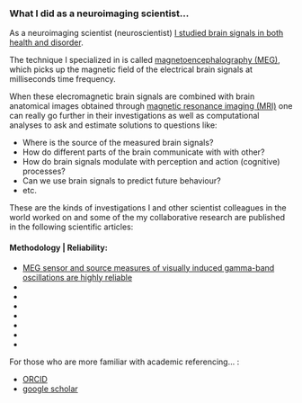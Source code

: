 ### What I did as a neuroimaging scientist...

As a neuroimaging scientist (neuroscientist) [I studied brain signals in both health and disorder](https://github.com/hengrumay/brain_dances). 

The technique I specialized in is called [magnetoencephalography (MEG)](http://megcommunity.org/what-is-meg), 
which picks up the magnetic field of the electrical brain signals at milliseconds time frequency. 

When these elecromagnetic brain signals are combined with brain anatomical images obtained through 
[magnetic resonance imaging (MRI)](https://en.wikipedia.org/wiki/Magnetic_resonance_imaging) 
one can really go further in their investigations as well as computational analyses to ask and estimate solutions to questions 
like: 
  - Where is the source of the measured brain signals? 
  - How do different parts of the brain communicate with with other?
  - How do brain signals modulate with perception and action (cognitive) processes? 
  - Can we use brain signals to predict future behaviour? 
  - etc. 

These are the kinds of investigations I and other scientist colleagues in the world worked on
and some of the my collaborative research are published in the following scientific articles:

#### Methodology | Reliability: 
- [MEG sensor and source measures of visually induced gamma-band oscillations are highly reliable](https://doi.org/10.1016/j.neuroimage.2016.05.006)
- []()
- []()
- []()
- []()
- []()
- []()
- []()


For those who are more familiar with academic referencing... :     
<!-- (- [ResearchGate](https://www.researchgate.net/profile/H_Rm_Tan2) ) -->

- [ORCID](http://orcid.org/0000-0003-2109-0781) 
- [google scholar](https://scholar.google.com/citations?hl=en&user=dYvmLyMAAAAJ&view_op=list_works&gmla=AJsN-F605v5T0dj_KdhP2FNbxZXz5HDUnEoZWVTI6Z-ZmGvPtEdL5GJMKF8bZ36DB667bQQiaMz1_o1LR76E2xQPOu_4IagLBg)


